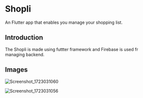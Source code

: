 # Shopli

An Flutter app that enables you manage your shopping list.

## Introduction

The Shopli is made using futtter framework and Firebase is used fr managing backend.

## Images

![Screenshot_1723031060](https://github.com/user-attachments/assets/1df613d0-656f-471e-9ad7-a50e9838a743)   

![Screenshot_1723031056](https://github.com/user-attachments/assets/ba66787a-495a-4bbe-896c-d2bfb84f242a)

